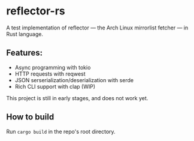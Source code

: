 # reflector-rs

A test implementation of reflector — the Arch Linux mirrorlist fetcher — in Rust language.

## Features:

- Async programming with tokio
- HTTP requests with reqwest
- JSON serserialization/deserialization with serde
- Rich CLI support with clap (WIP)

This project is still in early stages, and does not work yet.

## How to build

Run `cargo build` in the repo's root directory.
